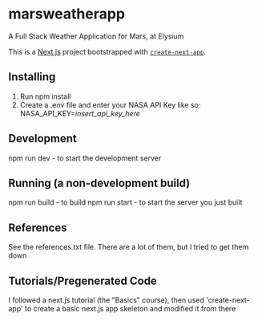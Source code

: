 # marsweatherapp
A Full Stack Weather Application for Mars, at Elysium

This is a [Next.js](https://nextjs.org/) project bootstrapped with [`create-next-app`](https://github.com/zeit/next.js/tree/canary/packages/create-next-app).

## Installing
1. Run npm install
2. Create a .env file and enter your NASA API Key like so: NASA_API_KEY=*insert_api_key_here*

## Development
npm run dev - to start the development server

## Running (a non-development build)
npm run build - to build
npm run start - to start the server you just built

## References
See the references.txt file. There are a lot of them, but I tried to get them down

## Tutorials/Pregenerated Code
I followed a next.js tutorial (the "Basics" course), then used 'create-next-app' to create a basic next.js app skeleton and modified it from there
